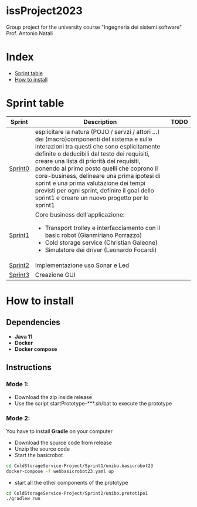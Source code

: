 # issProject2023
Group project for the university course "Ingegneria dei sistemi software" Prof. Antonio Natali

# Index
- [Sprint table](#sprint-table)
- [How to install](#how-to-install)

# Sprint table

| Sprint                                                                                                                                                  | Description                                                                                                                                                                                                                                                                                                                                                                                                                                                                 | TODO                                                                                                                               |
|---------------------------------------------------------------------------------------------------------------------------------------------------------|-----------------------------------------------------------------------------------------------------------------------------------------------------------------------------------------------------------------------------------------------------------------------------------------------------------------------------------------------------------------------------------------------------------------------------------------------------------------------------|------------------------------------------------------------------------------------------------------------------------------------|
| [Sprint0](https://htmlpreview.github.io/?https://github.com/LEOB3TA/ColdStorageService-Project/blob/main/Sprint0Reviewed/userDocs/sprint0Reviewed.html) | esplicitare la natura (POJO / servzi / attori …) dei (macro)componenti del sistema e sulle interazioni tra questi che sono esplicitamente definite o deducibili dal testo dei requisiti, creare una lista di priorità dei requisiti, ponendo al primo posto quelli che coprono il core-business, delineare una prima ipotesi di sprint e una prima valutazione dei tempi previsti per ogni sprint, definire il goal dello sprint1 e creare un nuovo progetto per lo sprint1 |                                                                                                                                    |
| [Sprint1](https://htmlpreview.github.io/?https://github.com/LEOB3TA/ColdStorageService-Project/blob/main/Sprint1/userDocs/sprint1.html)                 | Core business dell'applicazione: <ul> <li>Transport trolley e interfacciamento con il basic robot (Gianmiriano Porrazzo)</li><li>Cold storage service (Christian Galeone)</li><li>Simulatore dei driver (Leonardo Focardi)</li></ul>                                                                                                                                                                                                                                        |                                                                                                                                    |
| [Sprint2](https://htmlpreview.github.io/?https://github.com/LEOB3TA/ColdStorageService-Project/blob/main/Sprint2Reviewed/userDocs/sprint2.html)         | Implementazione uso  Sonar e Led       |  |
| [Sprint3](https://htmlpreview.github.io/?https://github.com/LEOB3TA/ColdStorageService-Project/blob/main/Sprint3/userDocs/sprint3.html)                 | Creazione GUI                          |                                                                                |

# How to install

## Dependencies
- **Java 11**
- **Docker**
- **Docker compose**

## Instructions
### Mode 1:
- Download the zip inside release
- Use the script startPrototype-***.sh/bat to execute the prototype
### Mode 2:
You have to install **Gradle** on your computer

- Download the source code from release
- Unzip the source code
- Start the basicrobot
```bash
cd ColdStorageService-Project/Sprint1/unibo.basicrobot23
docker-compose -f webbasicrobot23.yaml up
```
- start all the other components of the prototype
```bash
cd ColdStorageService-Project/Sprint2/unibo.prototipo1
./gradlew run
```

